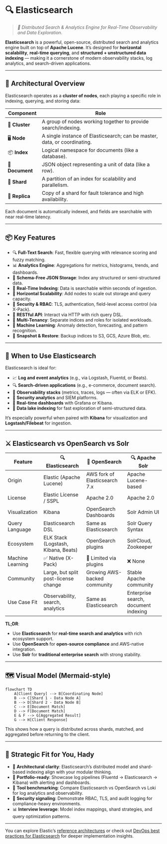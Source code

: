 # 🔍 Elasticsearch

> _📖 Distributed Search & Analytics Engine for Real-Time Observability and Data Exploration._

**Elasticsearch** is a powerful, open-source, distributed search and analytics engine built on top of **Apache Lucene**. It’s designed for **horizontal scalability**, **real-time querying**, and **structured + unstructured data indexing** — making it a cornerstone of modern observability stacks, log analytics, and search-driven applications.

---

## 🧠 Architectural Overview

Elasticsearch operates as a **cluster of nodes**, each playing a specific role in indexing, querying, and storing data:

| Component       | Role                                                                      |
| --------------- | ------------------------------------------------------------------------- |
| 🧠 **Cluster**  | A group of nodes working together to provide search/indexing.             |
| 🖥️ **Node**     | A single instance of Elasticsearch; can be master, data, or coordinating. |
| 📦 **Index**    | Logical namespace for documents (like a database).                        |
| 📄 **Document** | JSON object representing a unit of data (like a row).                     |
| 🧩 **Shard**    | A partition of an index for scalability and parallelism.                  |
| 🔁 **Replica**  | Copy of a shard for fault tolerance and high availability.                |

Each document is automatically indexed, and fields are searchable with near real-time latency.

---

## 📦 Key Features

- 🔍 **Full-Text Search**: Fast, flexible querying with relevance scoring and fuzzy matching.
- 📊 **Analytics Engine**: Aggregations for metrics, histograms, trends, and dashboards.
- 🧬 **Schema-Free JSON Storage**: Index any structured or semi-structured data.
- 🔁 **Real-Time Indexing**: Data is searchable within seconds of ingestion.
- 🧱 **Horizontal Scalability**: Add nodes to scale out storage and query capacity.
- 🔐 **Security & RBAC**: TLS, authentication, field-level access control (via X-Pack).
- 📡 **RESTful API**: Interact via HTTP with rich query DSL.
- 🧰 **Multi-Tenancy**: Separate indices and roles for isolated workloads.
- 🧪 **Machine Learning**: Anomaly detection, forecasting, and pattern recognition.
- 🔄 **Snapshot & Restore**: Backup indices to S3, GCS, Azure Blob, etc.

---

## 🚀 When to Use Elasticsearch

Elasticsearch is ideal for:

- 📈 **Log and event analytics** (e.g., via Logstash, Fluentd, or Beats).
- 🔍 **Search-driven applications** (e.g., e-commerce, document search).
- 🧠 **Observability stacks** (metrics, traces, logs — often via ELK or EFK).
- 🧰 **Security analytics** and SIEM platforms.
- 🧪 **Real-time dashboards** with Grafana or Kibana.
- 🧱 **Data lake indexing** for fast exploration of semi-structured data.

It’s especially powerful when paired with **Kibana** for visualization and **Logstash/Filebeat** for ingestion.

---

## ⚔️ Elasticsearch vs OpenSearch vs Solr

| Feature          | 🔍 **Elasticsearch**                 | 🔎 **OpenSearch**             | 🔍 **Apache Solr**                   |
| ---------------- | ------------------------------------ | ----------------------------- | ------------------------------------ |
| Origin           | Elastic (Apache Lucene)              | AWS fork of Elasticsearch 7.x | Apache Lucene-based                  |
| License          | Elastic License / SSPL               | Apache 2.0                    | Apache 2.0                           |
| Visualization    | Kibana                               | OpenSearch Dashboards         | Solr Admin UI                        |
| Query Language   | Elasticsearch DSL                    | Same as Elasticsearch         | Solr Query Syntax                    |
| Ecosystem        | ELK Stack (Logstash, Kibana, Beats)  | OpenSearch plugins            | SolrCloud, Zookeeper                 |
| Machine Learning | ✅ Native (X-Pack)                   | 🔶 Limited via plugins        | ❌ None                              |
| Community        | Large, but split post-license change | Growing AWS-backed community  | Stable Apache community              |
| Use Case Fit     | Observability, search, analytics     | Same as Elasticsearch         | Enterprise search, document indexing |

**TL;DR**:

- Use **Elasticsearch** for **real-time search and analytics** with rich ecosystem support.
- Use **OpenSearch** for **open-source compliance** and AWS-native integration.
- Use **Solr** for **traditional enterprise search** with strong stability.

---

## 🗺️ Visual Model (Mermaid-style)

```mermaid
flowchart TD
    A[Client Query] --> B[Coordinating Node]
    B --> C[Shard 1 - Data Node A]
    B --> D[Shard 2 - Data Node B]
    C --> E[Document Match]
    D --> F[Document Match]
    E & F --> G[Aggregated Result]
    G --> H[Client Response]
```

This shows how a query is distributed across shards, matched, and aggregated before returning to the client.

---

## 🧩 Strategic Fit for You, Hady

- 🧠 **Architectural clarity**: Elasticsearch’s distributed model and shard-based indexing align with your modular thinking.
- 📁 **Portfolio-ready**: Showcase log pipelines (Fluentd → Elasticsearch → Kibana) with alerting and dashboards.
- 🧪 **Tool benchmarking**: Compare Elasticsearch vs OpenSearch vs Loki for log analytics and observability.
- 🔐 **Security signaling**: Demonstrate RBAC, TLS, and audit logging for compliance-heavy environments.
- 📊 **Interview leverage**: Model index mappings, shard strategies, and query optimization patterns.

---

You can explore Elastic’s [reference architectures](https://www.elastic.co/docs/deploy-manage/reference-architectures) or check out [DevOps best practices for Elasticsearch](https://codezup.com/unlocking-elasticsearchs-potential-best-practices-for-devops/) for deeper implementation insights.
